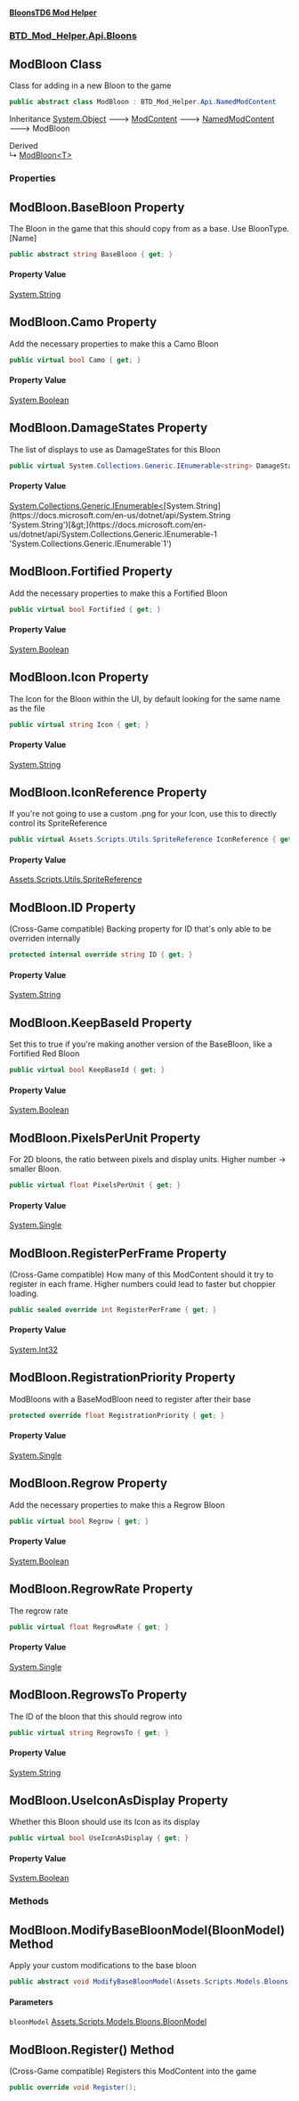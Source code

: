#### [BloonsTD6 Mod Helper](index.md 'index')
### [BTD_Mod_Helper.Api.Bloons](index.md#BTD_Mod_Helper.Api.Bloons 'BTD_Mod_Helper.Api.Bloons')

## ModBloon Class

Class for adding in a new Bloon to the game

```csharp
public abstract class ModBloon : BTD_Mod_Helper.Api.NamedModContent
```

Inheritance [System.Object](https://docs.microsoft.com/en-us/dotnet/api/System.Object 'System.Object') &#129106; [ModContent](BTD_Mod_Helper.Api.ModContent.md 'BTD_Mod_Helper.Api.ModContent') &#129106; [NamedModContent](BTD_Mod_Helper.Api.NamedModContent.md 'BTD_Mod_Helper.Api.NamedModContent') &#129106; ModBloon

Derived  
&#8627; [ModBloon&lt;T&gt;](BTD_Mod_Helper.Api.Bloons.ModBloon_T_.md 'BTD_Mod_Helper.Api.Bloons.ModBloon<T>')
### Properties

<a name='BTD_Mod_Helper.Api.Bloons.ModBloon.BaseBloon'></a>

## ModBloon.BaseBloon Property

The Bloon in the game that this should copy from as a base. Use BloonType.[Name]

```csharp
public abstract string BaseBloon { get; }
```

#### Property Value
[System.String](https://docs.microsoft.com/en-us/dotnet/api/System.String 'System.String')

<a name='BTD_Mod_Helper.Api.Bloons.ModBloon.Camo'></a>

## ModBloon.Camo Property

Add the necessary properties to make this a Camo Bloon

```csharp
public virtual bool Camo { get; }
```

#### Property Value
[System.Boolean](https://docs.microsoft.com/en-us/dotnet/api/System.Boolean 'System.Boolean')

<a name='BTD_Mod_Helper.Api.Bloons.ModBloon.DamageStates'></a>

## ModBloon.DamageStates Property

The list of displays to use as DamageStates for this Bloon

```csharp
public virtual System.Collections.Generic.IEnumerable<string> DamageStates { get; }
```

#### Property Value
[System.Collections.Generic.IEnumerable&lt;](https://docs.microsoft.com/en-us/dotnet/api/System.Collections.Generic.IEnumerable-1 'System.Collections.Generic.IEnumerable`1')[System.String](https://docs.microsoft.com/en-us/dotnet/api/System.String 'System.String')[&gt;](https://docs.microsoft.com/en-us/dotnet/api/System.Collections.Generic.IEnumerable-1 'System.Collections.Generic.IEnumerable`1')

<a name='BTD_Mod_Helper.Api.Bloons.ModBloon.Fortified'></a>

## ModBloon.Fortified Property

Add the necessary properties to make this a Fortified Bloon

```csharp
public virtual bool Fortified { get; }
```

#### Property Value
[System.Boolean](https://docs.microsoft.com/en-us/dotnet/api/System.Boolean 'System.Boolean')

<a name='BTD_Mod_Helper.Api.Bloons.ModBloon.Icon'></a>

## ModBloon.Icon Property

The Icon for the Bloon within the UI, by default looking for the same name as the file

```csharp
public virtual string Icon { get; }
```

#### Property Value
[System.String](https://docs.microsoft.com/en-us/dotnet/api/System.String 'System.String')

<a name='BTD_Mod_Helper.Api.Bloons.ModBloon.IconReference'></a>

## ModBloon.IconReference Property

If you're not going to use a custom .png for your Icon, use this to directly control its SpriteReference

```csharp
public virtual Assets.Scripts.Utils.SpriteReference IconReference { get; }
```

#### Property Value
[Assets.Scripts.Utils.SpriteReference](https://docs.microsoft.com/en-us/dotnet/api/Assets.Scripts.Utils.SpriteReference 'Assets.Scripts.Utils.SpriteReference')

<a name='BTD_Mod_Helper.Api.Bloons.ModBloon.ID'></a>

## ModBloon.ID Property

(Cross-Game compatible) Backing property for ID that's only able to be overriden internally

```csharp
protected internal override string ID { get; }
```

#### Property Value
[System.String](https://docs.microsoft.com/en-us/dotnet/api/System.String 'System.String')

<a name='BTD_Mod_Helper.Api.Bloons.ModBloon.KeepBaseId'></a>

## ModBloon.KeepBaseId Property

Set this to true if you're making another version of the BaseBloon, like a Fortified Red Bloon

```csharp
public virtual bool KeepBaseId { get; }
```

#### Property Value
[System.Boolean](https://docs.microsoft.com/en-us/dotnet/api/System.Boolean 'System.Boolean')

<a name='BTD_Mod_Helper.Api.Bloons.ModBloon.PixelsPerUnit'></a>

## ModBloon.PixelsPerUnit Property

For 2D bloons, the ratio between pixels and display units. Higher number -> smaller Bloon.

```csharp
public virtual float PixelsPerUnit { get; }
```

#### Property Value
[System.Single](https://docs.microsoft.com/en-us/dotnet/api/System.Single 'System.Single')

<a name='BTD_Mod_Helper.Api.Bloons.ModBloon.RegisterPerFrame'></a>

## ModBloon.RegisterPerFrame Property

(Cross-Game compatible) How many of this ModContent should it try to register in each frame. Higher numbers could lead to faster but choppier loading.

```csharp
public sealed override int RegisterPerFrame { get; }
```

#### Property Value
[System.Int32](https://docs.microsoft.com/en-us/dotnet/api/System.Int32 'System.Int32')

<a name='BTD_Mod_Helper.Api.Bloons.ModBloon.RegistrationPriority'></a>

## ModBloon.RegistrationPriority Property

ModBloons with a BaseModBloon need to register after their base

```csharp
protected override float RegistrationPriority { get; }
```

#### Property Value
[System.Single](https://docs.microsoft.com/en-us/dotnet/api/System.Single 'System.Single')

<a name='BTD_Mod_Helper.Api.Bloons.ModBloon.Regrow'></a>

## ModBloon.Regrow Property

Add the necessary properties to make this a Regrow Bloon

```csharp
public virtual bool Regrow { get; }
```

#### Property Value
[System.Boolean](https://docs.microsoft.com/en-us/dotnet/api/System.Boolean 'System.Boolean')

<a name='BTD_Mod_Helper.Api.Bloons.ModBloon.RegrowRate'></a>

## ModBloon.RegrowRate Property

The regrow rate

```csharp
public virtual float RegrowRate { get; }
```

#### Property Value
[System.Single](https://docs.microsoft.com/en-us/dotnet/api/System.Single 'System.Single')

<a name='BTD_Mod_Helper.Api.Bloons.ModBloon.RegrowsTo'></a>

## ModBloon.RegrowsTo Property

The ID of the bloon that this should regrow into

```csharp
public virtual string RegrowsTo { get; }
```

#### Property Value
[System.String](https://docs.microsoft.com/en-us/dotnet/api/System.String 'System.String')

<a name='BTD_Mod_Helper.Api.Bloons.ModBloon.UseIconAsDisplay'></a>

## ModBloon.UseIconAsDisplay Property

Whether this Bloon should use its Icon as its display

```csharp
public virtual bool UseIconAsDisplay { get; }
```

#### Property Value
[System.Boolean](https://docs.microsoft.com/en-us/dotnet/api/System.Boolean 'System.Boolean')
### Methods

<a name='BTD_Mod_Helper.Api.Bloons.ModBloon.ModifyBaseBloonModel(Assets.Scripts.Models.Bloons.BloonModel)'></a>

## ModBloon.ModifyBaseBloonModel(BloonModel) Method

Apply your custom modifications to the base bloon

```csharp
public abstract void ModifyBaseBloonModel(Assets.Scripts.Models.Bloons.BloonModel bloonModel);
```
#### Parameters

<a name='BTD_Mod_Helper.Api.Bloons.ModBloon.ModifyBaseBloonModel(Assets.Scripts.Models.Bloons.BloonModel).bloonModel'></a>

`bloonModel` [Assets.Scripts.Models.Bloons.BloonModel](https://docs.microsoft.com/en-us/dotnet/api/Assets.Scripts.Models.Bloons.BloonModel 'Assets.Scripts.Models.Bloons.BloonModel')

<a name='BTD_Mod_Helper.Api.Bloons.ModBloon.Register()'></a>

## ModBloon.Register() Method

(Cross-Game compatible) Registers this ModContent into the game

```csharp
public override void Register();
```